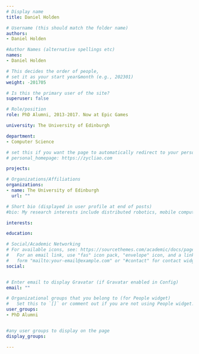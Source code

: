```yaml
---
# Display name
title: Daniel Holden

# Username (this should match the folder name)
authors:
- Daniel Holden

#Author Names (alternative spellings etc)
names:
- Daniel Holden

# This decides the order of people, 
# set it as your start year&month (e.g., 202301) 
weight: -201705

# Is this the primary user of the site?
superuser: false

# Role/position
role: PhD Alumni, 2013-2017. Now at Epic Games 

university: The University of Edinburgh

department:
- Computer Science

# set this if you want the page to automatically redirect to your personal homepage
# personal_homepage: https://zycliao.com

projects:

# Organizations/Affiliations
organizations:
- name: The University of Edinburgh
  url: ""

# Short bio (displayed in user profile at end of posts)
#bio: My research interests include distributed robotics, mobile computing and programmable matter.

interests:

education:

# Social/Academic Networking
# For available icons, see: https://sourcethemes.com/academic/docs/page-builder/#icons
#   For an email link, use "fas" icon pack, "envelope" icon, and a link in the
#   form "mailto:your-email@example.com" or "#contact" for contact widget.
social:


# Enter email to display Gravatar (if Gravatar enabled in Config)
email: ""

# Organizational groups that you belong to (for People widget)
#   Set this to `[]` or comment out if you are not using People widget.
user_groups:
- PhD Alumni


#any user groups to display on the page
display_groups:

---
```


<!-- # write your biography here -->
